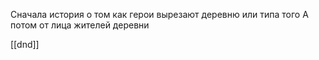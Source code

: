 Сначала история о том как герои вырезают деревню или типа того
А потом от лица жителей деревни

[[dnd]]